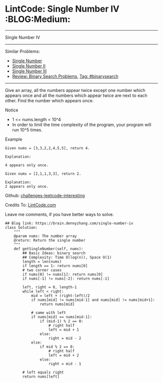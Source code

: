 # LintCode: Single Number IV     :BLOG:Medium:


---

Single Number IV  

---

Similar Problems:  
-   [Single Number](https://brain.dennyzhang.com/single-number)
-   [Single Number II](https://brain.dennyzhang.com/single-number-ii)
-   [Single Number III](https://brain.dennyzhang.com/single-number-iii)
-   [Review: Binary Search Problems](https://brain.dennyzhang.com/review-binarysearch), [Tag: #binarysearch](https://brain.dennyzhang.com/tag/binarysearch)

---

Give an array, all the numbers appear twice except one number which appears once and all the numbers which appear twice are next to each other. Find the number which appears once.  

Notice  
-   1 <= nums.length < 10^4
-   In order to limit the time complexity of the program, your program will run 10^5 times.

Example  

    Given nums = [3,3,2,2,4,5,5], return 4.
    
    Explanation:
    
    4 appears only once.

    Given nums = [2,1,1,3,3], return 2.
    
    Explanation:
    2 appears only once.

Github: [challenges-leetcode-interesting](https://github.com/DennyZhang/challenges-leetcode-interesting/tree/master/single-number-iv)  

Credits To: [LintCode.com](http://www.lintcode.com/en/problem/single-number-iv/)  

Leave me comments, if you have better ways to solve.  

    ## Blog link: https://brain.dennyzhang.com/single-number-iv
    class Solution:
        """
        @param nums: The number array
        @return: Return the single number
        """
        def getSingleNumber(self, nums):
            ## Basic Ideas: binary search
            ## Complexity: Time O(log(n)), Space O(1)
            length = len(nums)
            if length == 1: return nums[0]
            # two corner cases
            if nums[0] != nums[1]: return nums[0]
            if nums[-1] != nums[-2]: return nums[-1]
    
            left, right = 0, length-1
            while left < right:
                mid = left + (right-left)/2
                if nums[mid] != nums[mid-1] and nums[mid] != nums[mid+1]:
                    return nums[mid]
    
                # same with left
                if nums[mid] == nums[mid-1]:
                    if (mid-1) % 2 == 0:
                        # right half
                        left = mid + 1
                    else:
                        right = mid - 2
                else:
                    if mid % 2 == 0:
                        # right half
                        left = mid + 2
                    else:
                        right = mid - 1
    
            # left equals right
            return nums[left]